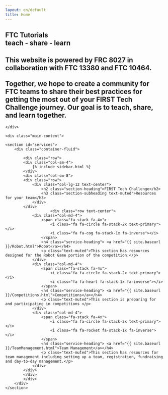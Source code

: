 ```yaml
---
layout: en/default
title: Home
---
```


</div>
</div>
<!-- We've temporary closed main-content and container to have a full width intro -->    


<!-- Home Jumbotron
================================================== -->    
<section class="intro">
    <div class="wrapintro">
        <h1>FTC Tutorials<br>teach - share - learn</h1>
        <h2 class="lead">This website is powered by FRC 8027 in collaboration with FTC 13380 and FTC 10464.
        <br> <br>
        Together, we hope to create a community for FTC teams to share their best practices for getting the most out of your FIRST Tech Challenge journey. Our goal is to teach, share, and learn together.</h2>    


    </div>
</section>   

<!-- We reopen main-content and container -->

<div class="container-fluid">

    <div class="main-content">

    <section id="services">
        <div class="container-fluid">

            <div class="row">
            <div class="col-sm-4">
                {% include sidebar.html %}
            </div>
            <div class="col-sm-8">
            <div class="row">
                <div class="col-lg-12 text-center">
                    <h2 class="section-heading">FIRST Tech Challenge</h2>
                    <h3 class="section-subheading text-muted">Resources for your team</h3>
                </div>
            </div>
                        <div class="row text-center">
                <div class="col-md-4">
                    <span class="fa-stack fa-4x">
                        <i class="fa fa-circle fa-stack-2x text-primary"></i>
                        <i class="fa fa-cog fa-stack-1x fa-inverse"></i>
                    </span>
                    <h4 class="service-heading"> <a href="{{ site.baseurl }}/Robot.html">Robot</a></h4>
                    <p class="text-muted">This section has resources designed for the Robot Game portion of the competition.</p>
                </div>
                <div class="col-md-4">
                    <span class="fa-stack fa-4x">
                        <i class="fa fa-circle fa-stack-2x text-primary"></i>
                        <i class="fa fa-heart fa-stack-1x fa-inverse"></i>
                    </span>
                    <h4 class="service-heading"> <a href="{{ site.baseurl }}/Competitions.html">Competitions</a></h4>
                    <p class="text-muted">This section is preparing for and participating in competitions </p>
                </div>
                <div class="col-md-4">
                    <span class="fa-stack fa-4x">
                        <i class="fa fa-circle fa-stack-2x text-primary"></i>
                        <i class="fa fa-rocket fa-stack-1x fa-inverse"></i>
                    </span>
                    <h4 class="service-heading"> <a href="{{ site.baseurl }}/TeamManagement.html">Team Management</a></h4>
                    <p class="text-muted">This section has resources for team management including setting up a team, registration, fundraising and day-to-day management.</p>
                </div>
            </div>
            </div>
            </div>
        </div>
    </section>
